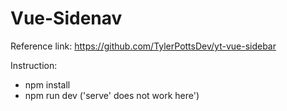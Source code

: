 # Vue-Sidenav

Reference link: https://github.com/TylerPottsDev/yt-vue-sidebar

Instruction:
- npm install
- npm run dev ('serve' does not work here')
